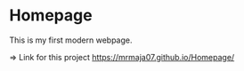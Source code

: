 # Homepage
This is my first modern webpage.

=> Link for this project 
https://mrmaja07.github.io/Homepage/
